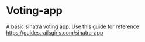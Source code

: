 # Voting-app
A basic sinatra voting app. Use this guide for reference https://guides.railsgirls.com/sinatra-app
